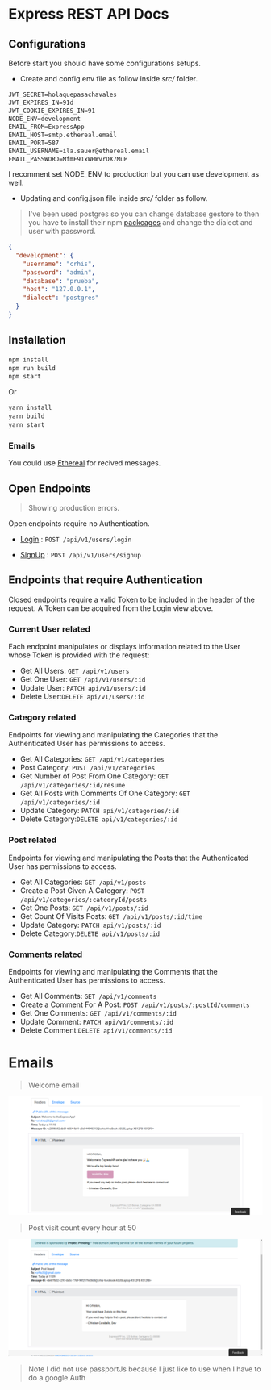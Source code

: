 # Express REST API Docs

## Configurations

Before start you should have some configurations setups.

- Create and config.env file as follow inside *src/* folder.


```dosini
JWT_SECRET=holaquepasachavales
JWT_EXPIRES_IN=91d
JWT_COOKIE_EXPIRES_IN=91
NODE_ENV=development
EMAIL_FROM=ExpressApp
EMAIL_HOST=smtp.ethereal.email
EMAIL_PORT=587
EMAIL_USERNAME=ila.sauer@ethereal.email
EMAIL_PASSWORD=MfmF91xWHWvrDX7MuP
```

I recomment set NODE_ENV to production but you can use development as well.

- Updating and config.json file inside *src/* folder as follow.

> I've been used postgres so you can change database gestore to then you have to install their npm [packcages](https://sequelize.org/master/manual/getting-started.html) and change the dialect and user with password.

```json
{
  "development": {
    "username": "crhis",
    "password": "admin",
    "database": "prueba",
    "host": "127.0.0.1",
    "dialect": "postgres"
  }
}
```

## Installation

```sh
npm install 
npm run build
npm start
```

Or

```sh
yarn install
yarn build
yarn start
```

### Emails

You could use [Ethereal](https://ethereal.email/) for recived messages.

## Open Endpoints

> Showing production errors.

Open endpoints require no Authentication.

* [Login](./docs/login.md) : `POST /api/v1/users/login`

* [SignUp](./docs/signup.md) : `POST /api/v1/users/signup`
  
## Endpoints that require Authentication

Closed endpoints require a valid Token to be included in the header of the
request. A Token can be acquired from the Login view above.

### Current User related

Each endpoint manipulates or displays information related to the User whose
Token is provided with the request:

* Get All Users: `GET /api/v1/users`
* Get One User: `GET /api/v1/users/:id`
* Update User: `PATCH api/v1/users/:id`
* Delete User:`DELETE api/v1/users/:id`

### Category related

Endpoints for viewing and manipulating the Categories that the Authenticated User
has permissions to access.

* Get All Categories: `GET /api/v1/categories`
* Post Category: `POST /api/v1/categories`
* Get Number of Post From One Category: `GET /api/v1/categories/:id/resume`
* Get All Posts with Comments Of One Category: `GET /api/v1/categories/:id`
* Update Category: `PATCH api/v1/categories/:id`
* Delete Category:`DELETE api/v1/categories/:id`

### Post related

Endpoints for viewing and manipulating the Posts that the Authenticated User
has permissions to access.

* Get All Categories: `GET /api/v1/posts`
* Create a Post Given A Category: `POST /api/v1/categories/:cateoryId/posts`
* Get One Posts: `GET /api/v1/posts/:id`
* Get Count Of Visits Posts: `GET /api/v1/posts/:id/time`
* Update Category: `PATCH api/v1/posts/:id`
* Delete Category:`DELETE api/v1/posts/:id`

### Comments related

Endpoints for viewing and manipulating the Comments that the Authenticated User
has permissions to access.

* Get All Comments: `GET /api/v1/comments`
* Create a Comment For A Post: `POST /api/v1/posts/:postId/comments`
* Get One Comments: `GET /api/v1/comments/:id`
* Update Comment: `PATCH api/v1/comments/:id`
* Delete Comment:`DELETE api/v1/comments/:id`

# Emails

> Welcome email

![Welcome](./images/Welcome.png)

> Post visit count every hour at 50

![Welcome](./images/visitCount.png)

> Note I did not use passportJs because I just like to use when I have to do a google Auth 

